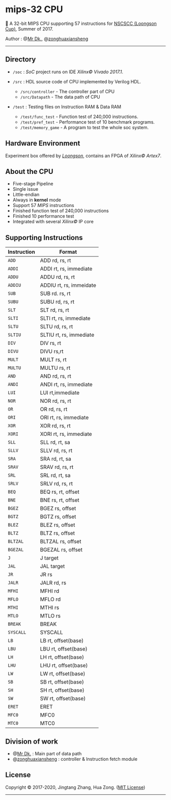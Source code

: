 # mips-32 CPU

🔌 A 32-bit MIPS CPU supporting 57 instructions for [NSCSCC (Loongson Cup)](http://www.nscscc.org/), Summer of 2017.

Author : @[Mr Dk.](https://github.com/mrdrivingduck), @[zonghuaxiansheng](https://github.com/zonghuaxiansheng)

---

## Directory

* `/soc` : *SoC* project runs on IDE *Xilinx© Vivado 2017.1*.

* `/src` : HDL source code of CPU implemented by Verilog HDL.
  * `/src/controller` - The controller part of CPU
  * `/src/Datapath` - The data path of CPU

* `/test` : Testing files on Instruction RAM & Data RAM
  * `/test/func_test` - Function test of 240,000 instructions.
  * `/test/pref_test` - Performance test of 10 benchmark programs.
  * `/test/memory_game` - A program to test the whole soc system.

## Hardware Environment

Experiment box offered by [*Loongson*](http://www.loongson.cn/index.html), contains an FPGA of *Xilinx© Artex7*.

## About the CPU

* Five-stage Pipeline
* Single issue
* Little-endian
* Always in **kernel** mode
* Support 57 *MIPS* instructions
* Finished function test of 240,000 instructions
* Finished 10 performance test
* Integrated with several *Xilinx©* IP core

## Supporting Instructions

| Instruction | Format                  |
| ----------- | ----------------------- |
| `ADD`       | ADD rd, rs, rt          |
| `ADDI`      | ADDI rt, rs, immediate  |
| `ADDU`      | ADDU rd, rs, rt         |
| `ADDIU`     | ADDIU rt, rs, immeidate |
| `SUB`       | SUB rd. rs, rt          |
| `SUBU`      | SUBU rd, rs, rt         |
| `SLT`       | SLT rd, rs, rt          |
| `SLTI`      | SLTI rt, rs, immediate  |
| `SLTU`      | SLTU rd, rs, rt         |
| `SLTIU`     | SLTIU rt, rs, immediate |
| `DIV`       | DIV rs, rt              |
| `DIVU`      | DIVU rs,rt              |
| `MULT`      | MULT rs, rt             |
| `MULTU`     | MULTU rs, rt            |
| `AND`       | AND rd, rs, rt          |
| `ANDI`      | ANDI rt, rs, immediate  |
| `LUI`       | LUI rt,immediate        |
| `NOR`       | NOR rd, rs, rt          |
| `OR`        | OR rd, rs, rt           |
| `ORI`       | ORI rt, rs, immediate   |
| `XOR`       | XOR rd, rs, rt          |
| `XORI`      | XORI rt, rs, immediate  |
| `SLL`       | SLL rd, rt, sa          |
| `SLLV`      | SLLV rd, rs, rt         |
| `SRA`       | SRA rd, rt, sa          |
| `SRAV`      | SRAV rd, rs, rt         |
| `SRL`       | SRL rd, rt, sa          |
| `SRLV`      | SRLV rd, rs, rt         |
| `BEQ`       | BEQ rs, rt, offset      |
| `BNE`       | BNE rs, rt, offset      |
| `BGEZ`      | BGEZ rs, offset         |
| `BGTZ`      | BGTZ rs, offset         |
| `BLEZ`      | BLEZ rs, offset         |
| `BLTZ`      | BLTZ rs, offset         |
| `BLTZAL`    | BLTZAL rs, offset       |
| `BGEZAL`    | BGEZAL rs, offset       |
| `J`         | J target                |
| `JAL`       | JAL target              |
| `JR`        | JR rs                   |
| `JALR`      | JALR rd, rs             |
| `MFHI`      | MFHI rd                 |
| `MFLO`      | MFLO rd                 |
| `MTHI`      | MTHI rs                 |
| `MTLO`      | MTLO rs                 |
| `BREAK`     | BREAK                   |
| `SYSCALL`   | SYSCALL                 |
| `LB`        | LB rt, offset(base)     |
| `LBU`       | LBU rt, offset(base)    |
| `LH`        | LH rt, offset(base)     |
| `LHU`       | LHU rt, offset(base)    |
| `LW`        | LW rt, offset(base)     |
| `SB`        | SB rt, offset(base)     |
| `SH`        | SH rt, offset(base)     |
| `SW`        | SW rt, offset(base)     |
| `ERET`      | ERET                    |
| `MFC0`      | MFC0                    |
| `MTC0`      | MTC0                    |

## Division of work

- @[Mr Dk.](https://github.com/mrdrivingduck) : Main part of data path
- @[zonghuaxiansheng](https://github.com/zonghuaxiansheng) : controller & Instruction fetch module

## License

Copyright © 2017-2020, Jingtang Zhang, Hua Zong. ([MIT License](LICENSE))

---

